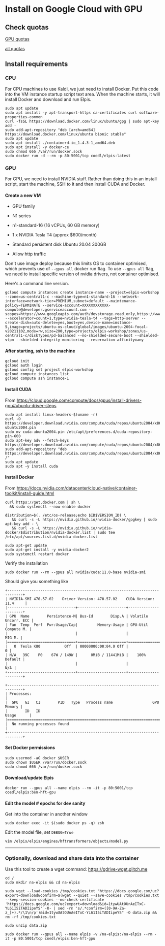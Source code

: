 # Install on Google Cloud with GPU

## Check quotas

[GPU quotas](https://console.cloud.google.com/iam-admin/quotas?authuser=2&project=elpis-workshop&folder&organizationId&metric=GPUs%20(all%20regions)&location=GLOBAL)

[all quotas](https://console.cloud.google.com/iam-admin/quotas?authuser=2&project=elpis-workshop)


## Install requirements

### CPU

For CPU machines to use Kaldi, we just need to install Docker. Put this code into the VM instance startup script text area. When the machine starts, it will install Docker and download and run Elpis.

```
sudo apt update
sudo apt install -y apt-transport-https ca-certificates curl software-properties-common
curl -fsSL https://download.docker.com/linux/ubuntu/gpg | sudo apt-key add -
sudo add-apt-repository "deb [arch=amd64] https://download.docker.com/linux/ubuntu bionic stable"
sudo apt update
sudo apt install ./containerd.io_1.4.3-1_amd64.deb
sudo apt install -y docker-ce
sudo chmod 666 /var/run/docker.sock
sudo docker run -d --rm -p 80:5001/tcp coedl/elpis:latest
```


### GPU

For GPU, we need to install NVIDIA stuff. Rather than doing this in an install script, start the machine, SSH to it and then install CUDA and Docker.


#### Create a new VM

* GPU family
* N1 series
* n1-standard-16 (16 vCPUs, 60 GB memory)
* 1 x NVIDIA Tesla T4 (approx $600/month)

* Standard persistent disk Ubuntu 20.04 300GB
* Allow http traffic

Don't use image deploy because this limits OS to container optimised, which prevents use of `--gpus all` docker run flag. To use `--gpus all` flag, we need to install specific version of nvidia drivers, not container optimised.

Here's a command line version.
```
gcloud compute instances create instance-name --project=elpis-workshop --zone=us-central1-c --machine-type=n1-standard-16 --network-interface=network-tier=PREMIUM,subnet=default --maintenance-policy=TERMINATE --service-account=XXXXXXXXXXXX-compute@developer.gserviceaccount.com --scopes=https://www.googleapis.com/auth/devstorage.read_only,https://www.googleapis.com/auth/logging.write,https://www.googleapis.com/auth/monitoring.write,https://www.googleapis.com/auth/servicecontrol,https://www.googleapis.com/auth/service.management.readonly,https://www.googleapis.com/auth/trace.append --accelerator=count=1,type=nvidia-tesla-t4 --tags=http-server --create-disk=auto-delete=yes,boot=yes,device-name=instance-5,image=projects/ubuntu-os-cloud/global/images/ubuntu-2004-focal-v20211102,mode=rw,size=200,type=projects/elpis-workshop/zones/us-central1-c/diskTypes/pd-balanced --no-shielded-secure-boot --shielded-vtpm --shielded-integrity-monitoring --reservation-affinity=any
```

#### After starting, ssh to the machine

```
gcloud init
gcloud auth login
gcloud config set project elpis-workshop
gcloud compute instances list
gcloud compute ssh instance-1
```


#### Install CUDA

From https://cloud.google.com/compute/docs/gpus/install-drivers-gpu#ubuntu-driver-steps

```
sudo apt install linux-headers-$(uname -r)
curl -O https://developer.download.nvidia.com/compute/cuda/repos/ubuntu2004/x86_64/cuda-ubuntu2004.pin
sudo mv cuda-ubuntu2004.pin /etc/apt/preferences.d/cuda-repository-pin-600
sudo apt-key adv --fetch-keys https://developer.download.nvidia.com/compute/cuda/repos/ubuntu2004/x86_64/7fa2af80.pub
sudo add-apt-repository "deb https://developer.download.nvidia.com/compute/cuda/repos/ubuntu2004/x86_64/ /"
sudo apt update
sudo apt -y install cuda
```


#### Install Docker

From https://docs.nvidia.com/datacenter/cloud-native/container-toolkit/install-guide.html

```
curl https://get.docker.com | sh \
  && sudo systemctl --now enable docker

distribution=$(. /etc/os-release;echo $ID$VERSION_ID) \
   && curl -s -L https://nvidia.github.io/nvidia-docker/gpgkey | sudo apt-key add - \
   && curl -s -L https://nvidia.github.io/nvidia-docker/$distribution/nvidia-docker.list | sudo tee /etc/apt/sources.list.d/nvidia-docker.list

sudo apt-get update
sudo apt-get install -y nvidia-docker2
sudo systemctl restart docker
```

Verify the installation
```
sudo docker run --rm --gpus all nvidia/cuda:11.0-base nvidia-smi
```

Should give you something like 
```
+-----------------------------------------------------------------------------+
| NVIDIA-SMI 470.57.02    Driver Version: 470.57.02    CUDA Version: 11.4     |
|-------------------------------+----------------------+----------------------+
| GPU  Name        Persistence-M| Bus-Id        Disp.A | Volatile Uncorr. ECC |
| Fan  Temp  Perf  Pwr:Usage/Cap|         Memory-Usage | GPU-Util  Compute M. |
|                               |                      |               MIG M. |
|===============================+======================+======================|
|   0  Tesla K80           Off  | 00000000:00:04.0 Off |                    0 |
| N/A   39C    P0    67W / 149W |      0MiB / 11441MiB |    100%      Default |
|                               |                      |                  N/A |
+-------------------------------+----------------------+----------------------+

+-----------------------------------------------------------------------------+
| Processes:                                                                  |
|  GPU   GI   CI        PID   Type   Process name                  GPU Memory |
|        ID   ID                                                   Usage      |
|=============================================================================|
|  No running processes found                                                 |
+-----------------------------------------------------------------------------+
```


#### Set Docker permissions

```
sudo usermod -aG docker $USER
sudo chown $USER /var/run/docker.sock
sudo chmod 666 /var/run/docker.sock
```


#### Download/update Elpis

```
docker run --gpus all --name elpis --rm -it -p 80:5001/tcp coedl/elpis:ben-hft-gpu
```


#### Edit the model # epochs for dev sanity

Get into the container in another window

```
sudo docker exec -it $(sudo docker ps -q) zsh
```

Edit the model file, set `DEBUG=True`

```
vim /elpis/elpis/engines/hftransformers/objects/model.py
```

---


### Optionally, download and share data into the container

Use this tool to create a wget command: https://gdrive-wget.glitch.me

```
cd /
sudo mkdir na-elpis && cd na-elpis

sudo wget --load-cookies /tmp/cookies.txt "https://docs.google.com/uc?export=download&confirm=$(wget --quiet --save-cookies /tmp/cookies.txt --keep-session-cookies --no-check-certificate 'https://docs.google.com/uc?export=download&id=1tywUAtOUnAeITxC-YL61I5iTADIipeYS' -O- | sed -rn 's/.*confirm=([0-9A-Za-z_]+).*/\1\n/p')&id=1tywUAtOUnAeITxC-YL61I5iTADIipeYS" -O data.zip && rm -rf /tmp/cookies.txt

sudo unzip data.zip
```

```
sudo docker run --gpus all --name elpis -v /na-elpis:/na-elpis --rm -it -p 80:5001/tcp coedl/elpis:ben-hft-gpu
```



